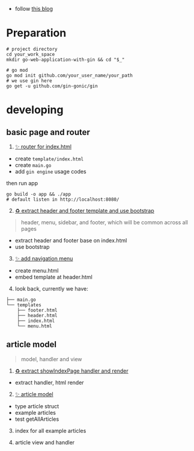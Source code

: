 - follow [this blog](https://semaphoreci.com/community/tutorials/building-go-web-applications-and-microservices-using-gin#h-goals)

# Preparation

``` shell
# project directory
cd your_work_space
mkdir go-web-application-with-gin && cd "$_"

# go mod
go mod init github.com/your_user_name/your_path
# we use gin here
go get -u github.com/gin-gonic/gin
```

# developing

## basic page and router

1. [✨ router for index\.html](https://github.com/evisx/golang-demos/commit/7bc96b0e28337383ab08f7cc9cfc9a19c22e6ebd)

- create `template/index.html`
- create `main.go`
- add `gin engine` usage codes

then run app
``` shell
go build -o app && ./app
# default listen in http://localhost:8080/
```

2. [♻ extract header and footer template and use bootstrap](https://github.com/evisx/golang-demos/commit/d872026c1c1c93e0a6f1b068933d443c66685ab0)

> header, menu, sidebar, and footer, which will be common across all pages

- extract header and footer base on index.html
- use bootstrap

3. [✨ add navigation menu](https://github.com/evisx/golang-demos/commit/97e9ecdf8c1f9d584248f1d93b5abb5bc63301f6) 

- create menu.html
- embed template at header.html

4. look back, currently we have:

``` text
├── main.go
└── templates
    ├── footer.html
    ├── header.html
    ├── index.html
    └── menu.html
```

## article model

> model, handler and view

1. [♻ extract showIndexPage handler and render](https://github.com/evisx/golang-demos/commit/5f7c097df0f498fc25ac5b9397837d4d1e81e79c)

- extract handler, html render

2. [✨ article model](https://github.com/evisx/golang-demos/commit/d5cb89bbd98ae55c6c2d061a534fadd383d1ab06)

- type article struct
- example articles
- test getAllArticles

3. index for all example articles

4. article view and handler